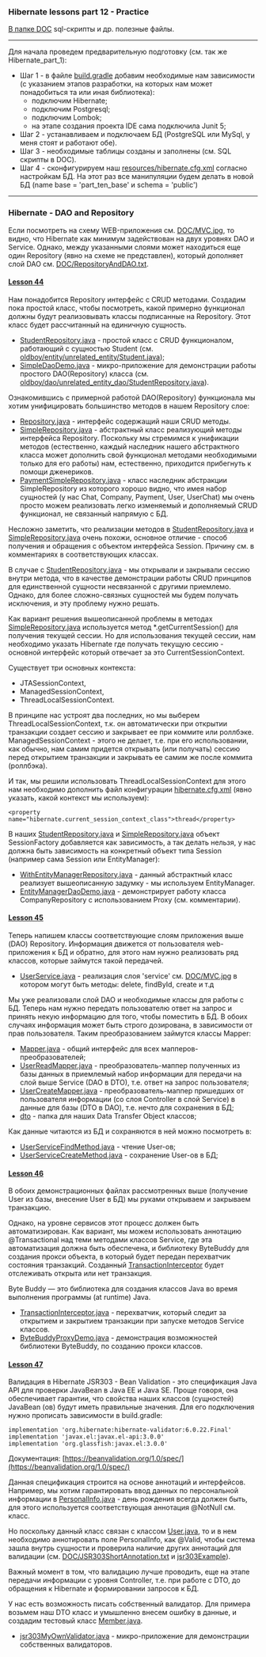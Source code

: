 ### Hibernate lessons part 12 - Practice

[В папке DOC](https://github.com/JcoderPaul/Hibernate_Lessons/tree/master/Hibernate_practice/DOC) sql-скрипты и др. полезные файлы.

------------------------------------------------------------------------------------
Для начала проведем предварительную подготовку (см. так же Hibernate_part_1):
- Шаг 1 - в файле [build.gradle](https://github.com/JcoderPaul/Hibernate_Lessons/blob/master/Hibernate_practice/build.gradle) добавим необходимые нам зависимости (с указанием этапов разработки, на которых нам может понадобиться та или иная библиотека):
    - подключим Hibernate;
    - подключим Postgresql;
    - подключим Lombok;
    - на этапе создания проекта IDE сама подключила Junit 5;
- Шаг 2 - устанавливаем и подключаем БД (PostgreSQL или MySql, у меня стоят и работают обе).
- Шаг 3 - необходимые таблицы созданы и заполнены (см. SQL скрипты в DOC).
- Шаг 4 - сконфигурируем наш [resources/hibernate.cfg.xml](https://github.com/JcoderPaul/Hibernate_Lessons/blob/master/Hibernate_practice/src/main/resources/hibernate.cfg.xml) согласно настройкам БД. На этот раз все манипуляции будем делать в новой БД (name base = 'part_ten_base' и schema = 'public')  
------------------------------------------------------------------------------------

### Hibernate - DAO and Repository
Если посмотреть на схему WEB-приложения см. [DOC/MVC.jpg](https://github.com/JcoderPaul/Hibernate_Lessons/blob/master/Hibernate_practice/DOC/MVC.jpg), то видно, что Hibernate как минимум задействован на двух уровнях DAO и Service. Однако, между указанными слоями может находиться еще один Repository (явно на схеме не представлен), который дополняет слой DAO см. [DOC/RepositoryAndDAO.txt](https://github.com/JcoderPaul/Hibernate_Lessons/blob/master/Hibernate_practice/DOC/RepositoryAndDAO.txt).   


#### [Lesson 44](https://github.com/JcoderPaul/Hibernate_Lessons/tree/master/Hibernate_practice/src/main/java/oldboy/lesson_44)  
Нам понадобится Repository интерфейс с CRUD методами. Создадим пока простой класс, чтобы посмотреть, какой примерно функционал должны будут реализовывать классы подписанные на Repository. Этот класс будет рассчитанный на единичную сущность.
- [StudentRepository.java](https://github.com/JcoderPaul/Hibernate_Lessons/blob/master/Hibernate_practice/src/main/java/oldboy/dao/unrelated_entity_dao/StudentRepository.java) - простой класс с CRUD функционалом, работающий с сущностью Student (см. [oldboy/entity/unrelated_entity/Student.java](https://github.com/JcoderPaul/Hibernate_Lessons/blob/master/Hibernate_practice/src/main/java/oldboy/entity/unrelated_entity/Student.java));
- [SimpleDaoDemo.java](https://github.com/JcoderPaul/Hibernate_Lessons/blob/master/Hibernate_practice/src/main/java/oldboy/lesson_44/SimpleDaoDemo.java) - микро-приложение для демонстрации работы простого DAO(Repository) класса (см. [oldboy/dao/unrelated_entity_dao/StudentRepository.java](https://github.com/JcoderPaul/Hibernate_Lessons/blob/master/Hibernate_practice/src/main/java/oldboy/dao/unrelated_entity_dao/StudentRepository.java)).

Ознакомившись с примерной работой DAO(Repository) функционала мы хотим унифицировать большинство методов в нашем Repository слое:
- [Repository.java](https://github.com/JcoderPaul/Hibernate_Lessons/blob/master/Hibernate_practice/src/main/java/oldboy/dao/Repository.java) - интерфейс содержащий наши CRUD методы.
- [SimpleRepository.java](https://github.com/JcoderPaul/Hibernate_Lessons/blob/master/Hibernate_practice/src/main/java/oldboy/dao/simple_repository_realisation/SimpleRepository.java) - абстрактный класс реализующий методы интерфейса Repository. Поскольку мы стремимся к унификации методов (естественно, каждый наследник нашего абстрактного класса может дополнить свой функционал методами необходимыми только для его работы) нам, естественно, приходится прибегнуть к помощи дженериков.
- [PaymentSimpleRepository.java](https://github.com/JcoderPaul/Hibernate_Lessons/blob/master/Hibernate_practice/src/main/java/oldboy/dao/simple_repository_realisation/PaymentSimpleRepository.java) - класс наследник абстракции SimpleRepository из которого хорошо видно, что имея набор сущностей (у нас Chat, Company, Payment, User, UserChat) мы очень просто можем реализовать легко изменяемый и дополняемый CRUD функционал, не связанный напрямую с БД.

Несложно заметить, что реализации методов в [StudentRepository.java](https://github.com/JcoderPaul/Hibernate_Lessons/blob/master/Hibernate_practice/src/main/java/oldboy/dao/unrelated_entity_dao/StudentRepository.java) и [SimpleRepository.java](https://github.com/JcoderPaul/Hibernate_Lessons/blob/master/Hibernate_practice/src/main/java/oldboy/dao/simple_repository_realisation/SimpleRepository.java) очень похожи, основное отличие - способ получения и обращения с объектом интерфейса Session. Причину см. в комментариях в соответствующих классах.

В случае с [StudentRepository.java](https://github.com/JcoderPaul/Hibernate_Lessons/blob/master/Hibernate_practice/src/main/java/oldboy/dao/unrelated_entity_dao/StudentRepository.java) - мы открывали и закрывали сессию внутри метода, что в качестве демонстрации работы CRUD принципов для единственной сущности несвязанной с другими приемлемо. Однако, для более сложно-связных сущностей мы будем получать исключения, и эту проблему нужно решать. 

Как вариант решения вышеописанной проблемы в методах [SimpleRepository.java](https://github.com/JcoderPaul/Hibernate_Lessons/blob/master/Hibernate_practice/src/main/java/oldboy/dao/simple_repository_realisation/SimpleRepository.java) используется метод *.getCurrentSession() для получения текущей сессии. Но для использования текущей сессии, нам необходимо указать Hibernate где получать текущую сессию - основной интерфейс который отвечает за это CurrentSessionContext.

Существует три основных контекста: 
- JTASessionContext, 
- ManagedSessionContext, 
- ThreadLocalSessionContext. 

В принципе нас устроят два последних, но мы выберем ThreadLocalSessionContext, т.к. он автоматически при открытии транзакции создает сессию и закрывает ее при коммите или роллбэке. ManagedSessionContext - этого не делает, т.е. при его использовании, как обычно, нам самим придется открывать (или получать) сессию перед открытием транзакции и закрывать ее самим же после коммита (роллбэка).

И так, мы решили использовать ThreadLocalSessionContext для этого нам необходимо дополнить файл конфигурации [hibernate.cfg.xml](https://github.com/JcoderPaul/Hibernate_Lessons/blob/master/Hibernate_practice/src/main/resources/hibernate.cfg.xml) (явно указать, какой контекст мы используем):
    
    <property name="hibernate.current_session_context_class">thread</property>

В наших [StudentRepository.java](https://github.com/JcoderPaul/Hibernate_Lessons/blob/master/Hibernate_practice/src/main/java/oldboy/dao/unrelated_entity_dao/StudentRepository.java) и [SimpleRepository.java](https://github.com/JcoderPaul/Hibernate_Lessons/blob/master/Hibernate_practice/src/main/java/oldboy/dao/simple_repository_realisation/SimpleRepository.java) объект SessionFactory добавляется как зависимость, а так делать нельзя, у нас должна быть зависимость на конкретный объект типа Session (например сама Session или EntityManager):

- [WithEntityManagerRepository.java](https://github.com/JcoderPaul/Hibernate_Lessons/blob/master/Hibernate_practice/src/main/java/oldboy/dao/WithEntityManagerRepository.java) - данный абстрактный класс реализует вышеописанную задумку - мы используем EntityManager.
- [EntityManagerDaoDemo.java](https://github.com/JcoderPaul/Hibernate_Lessons/blob/master/Hibernate_practice/src/main/java/oldboy/lesson_44/EntityManagerDaoDemo.java) - демонстрирует работу класса CompanyRepository с использованием Proxy (см. комментарии).

#### [Lesson 45 ](https://github.com/JcoderPaul/Hibernate_Lessons/tree/master/Hibernate_practice/src/main/java/oldboy/lesson_45)
Теперь напишем классы соответствующие слоям приложения выше (DAO) Repository. Информация движется от пользователя web-приложения к БД и обратно, для этого нам нужно реализовать ряд классов, которые займутся такой передачей.
- [UserService.java](https://github.com/JcoderPaul/Hibernate_Lessons/blob/master/Hibernate_practice/src/main/java/oldboy/service/UserService.java) - реализация слоя 'service' см. [DOC/MVC.jpg](https://github.com/JcoderPaul/Hibernate_Lessons/blob/master/Hibernate_practice/DOC/MVC.jpg) в котором могут быть методы: delete, findById, create и т.д

Мы уже реализовали слой DAO и необходимые классы для работы с БД. Теперь нам нужно передать пользователю ответ на запрос и принять некую информацию для того, чтобы поместить в БД. В обоих случаях информация может быть строго дозирована, в зависимости от прав пользователя. Таким преобразованием займутся классы Mapper:
- [Mapper.java](https://github.com/JcoderPaul/Hibernate_Lessons/blob/master/Hibernate_practice/src/main/java/oldboy/mapper/Mapper.java) - общий интерфейс для всех мапперов-преобразователей;
- [UserReadMapper.java](https://github.com/JcoderPaul/Hibernate_Lessons/blob/master/Hibernate_practice/src/main/java/oldboy/mapper/UserReadMapper.java) - преобразователь-маппер полученных из базы данных в приемлемый набор информации для передачи на слой выше Service (DAO в DTO), т.е. ответ на запрос пользователя;
- [UserCreateMapper.java](https://github.com/JcoderPaul/Hibernate_Lessons/blob/master/Hibernate_practice/src/main/java/oldboy/mapper/UserCreateMapper.java) - преобразователь-маппер пришедших от пользователя информации (со слоя Controller в слой Service) в данные для базы (DTO в DAO), т.е. нечто для сохранения в БД;  
- [dto](https://github.com/JcoderPaul/Hibernate_Lessons/tree/master/Hibernate_practice/src/main/java/oldboy/dto) - папка для наших Data Transfer Object классов;

Как данные читаются из БД и сохраняются в ней можно посмотреть в:
- [UserServiceFindMethod.java](https://github.com/JcoderPaul/Hibernate_Lessons/blob/master/Hibernate_practice/src/main/java/oldboy/lesson_45/UserServiceFindMethod.java) - чтение User-ов;
- [UserServiceCreateMethod.java](https://github.com/JcoderPaul/Hibernate_Lessons/blob/master/Hibernate_practice/src/main/java/oldboy/lesson_45/UserServiceCreateMethod.java) - сохранение User-ов в БД; 

#### [Lesson 46](https://github.com/JcoderPaul/Hibernate_Lessons/tree/master/Hibernate_practice/src/main/java/oldboy/lesson_46)
В обоих демонстрационных файлах рассмотренных выше (получение User из базы, внесение User в БД) мы руками открываем и закрываем транзакцию. 

Однако, на уровне сервисов этот процесс должен быть автоматизирован. Как вариант, мы можем использовать аннотацию @Transactional над теми методами классов Service, где эта автоматизация должна быть обеспечена, и библиотеку ByteBuddy для создания прокси объекта, в который будет передан перехватчик состояния транзакций. Созданный [TransactionInterceptor](https://github.com/JcoderPaul/Hibernate_Lessons/blob/master/Hibernate_practice/src/main/java/oldboy/interceptor/TransactionInterceptor.java) будет отслеживать открыта или нет транзакция.

Byte Buddy — это библиотека для создания классов Java во время выполнения программы (at runtime) Java.

- [TransactionInterceptor.java](https://github.com/JcoderPaul/Hibernate_Lessons/blob/master/Hibernate_practice/src/main/java/oldboy/interceptor/TransactionInterceptor.java) - перехватчик, который следит за открытием и закрытием транзакции при запуске методов Service классов.
- [ByteBuddyProxyDemo.java](https://github.com/JcoderPaul/Hibernate_Lessons/blob/master/Hibernate_practice/src/main/java/oldboy/lesson_46/ByteBuddyProxyDemo.java) - демонстрация возможностей библиотеки ByteBuddy, по созданию прокси классов.

#### [Lesson 47](https://github.com/JcoderPaul/Hibernate_Lessons/tree/master/Hibernate_practice/src/main/java/oldboy/lesson_47)
Валидация в Hibernate JSR303 - Bean Validation - это спецификация Java API для проверки JavaBean в Java EE и Java SE. Проще говоря, она обеспечивает гарантии, что свойства наших классов (сущностей) JavaBean (ов) будут иметь правильные значения. Для его подключения нужно прописать зависимости в build.gradle:

    implementation 'org.hibernate:hibernate-validator:6.0.22.Final'
    implementation 'javax.el:javax.el-api:3.0.0'
    implementation 'org.glassfish:javax.el:3.0.0'

Документация: [https://beanvalidation.org/1.0/spec/](https://beanvalidation.org/1.0/spec/)

Данная спецификация строится на основе аннотаций и интерфейсов. Например, мы хотим гарантировать ввод данных по персональной информации в [PersonalInfo.java](https://github.com/JcoderPaul/Hibernate_Lessons/blob/master/Hibernate_practice/src/main/java/oldboy/entity/accessory/PersonalInfo.java) - день рождения всегда должен быть, для этого используется соответствующая аннотация @NotNull см. класс. 

Но поскольку данный класс связан с классом [User.java](https://github.com/JcoderPaul/Hibernate_Lessons/blob/master/Hibernate_practice/src/main/java/oldboy/entity/User.java), то и в нем необходимо аннотировать поле PersonalInfo, как @Valid, чтобы система зашла внутрь сущности и проверила наличие других аннотаций для валидации (см. [DOC/JSR303ShortAnnotation.txt](https://github.com/JcoderPaul/Hibernate_Lessons/blob/master/Hibernate_practice/DOC/JSR303ShortAnnotation.txt) и [jsr303Example](https://github.com/JcoderPaul/Hibernate_Lessons/tree/master/Hibernate_practice/src/main/java/oldboy/jsr303Example)).

Важный момент в том, что валидацию лучше проводить, еще на этапе передачи информации c уровня Controller, т.е. при работе с DTO, до обращения к Hibernate и формировании запросов к БД.

У нас есть возможность писать собственный валидатор. Для примера возьмем наш DTO класс и умышленно внесем ошибку в данные, и создадим тестовый класс [Member.java](https://github.com/JcoderPaul/Hibernate_Lessons/blob/master/Hibernate_practice/src/main/java/oldboy/jsr303Example/Member.java).
- [jsr303MyOwnValidator.java](https://github.com/JcoderPaul/Hibernate_Lessons/blob/master/Hibernate_practice/src/main/java/oldboy/lesson_47/jsr303MyOwnValidator.java) - микро-приложение для демонстрации собственных валидаторов.

